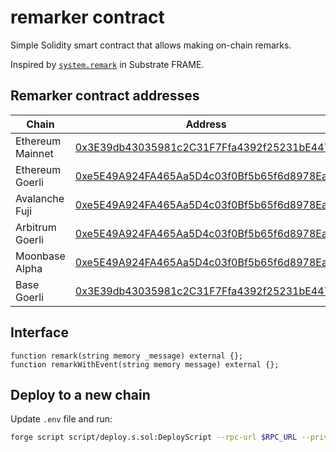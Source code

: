 # remarker contract

Simple Solidity smart contract that allows making on-chain remarks.

Inspired by [`system.remark`](https://github.com/paritytech/substrate/blob/master/frame/system/src/lib.rs#L375) in Substrate FRAME.

## Remarker contract addresses
| Chain   | Address |
| ------- | ------- |
| Ethereum Mainnet | [0x3E39db43035981c2C31F7Ffa4392f25231bE4477](https://etherscan.io/address/0x3e39db43035981c2c31f7ffa4392f25231be4477) |
| Ethereum Goerli | [0xe5E49A924FA465Aa5D4c03f0Bf5b65f6d8978Eaf](https://goerli.etherscan.io/address/0xe5E49A924FA465Aa5D4c03f0Bf5b65f6d8978Eaf) |
| Avalanche Fuji | [0xe5E49A924FA465Aa5D4c03f0Bf5b65f6d8978Eaf](https://testnet.snowtrace.io/address/0xe5E49A924FA465Aa5D4c03f0Bf5b65f6d8978Eaf) |
| Arbitrum Goerli | [0xe5E49A924FA465Aa5D4c03f0Bf5b65f6d8978Eaf](https://goerli.arbiscan.io/address/0xe5E49A924FA465Aa5D4c03f0Bf5b65f6d8978Eaf) |
| Moonbase Alpha | [0xe5E49A924FA465Aa5D4c03f0Bf5b65f6d8978Eaf](https://moonbase.moonscan.io/address/0xe5E49A924FA465Aa5D4c03f0Bf5b65f6d8978Eaf) |
| Base Goerli | [0x3E39db43035981c2C31F7Ffa4392f25231bE4477](https://goerli.basescan.org/address/0x3E39db43035981c2C31F7Ffa4392f25231bE4477) |

## Interface
```solidity
function remark(string memory _message) external {};
function remarkWithEvent(string memory message) external {};
```

## Deploy to a new chain
Update `.env` file and run:

```bash
forge script script/deploy.s.sol:DeployScript --rpc-url $RPC_URL --private-key $PRIVATE_KEY --broadcast --verify --chain-id $CHAIN_ID --etherscan-api-key $ETHERSCAN_KEY
```